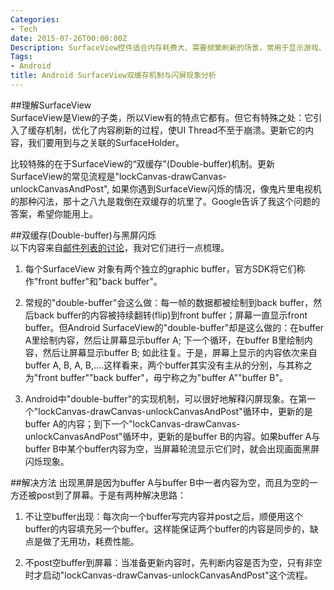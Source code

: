 ```yaml
---
Categories:
- Tech
date: 2015-07-26T00:00:00Z
Description: SurfaceView控件适合内存耗费大、需要频繁刷新的场景，常用于显示游戏、动画、视频等。为提升显示性能，SurfaceView使用了双缓存机制。但我在使用过程中出现了闪屏现象：刷新过程中，正常帧和黑屏交替出现。本文讨论闪屏问题的原因，以及可行的改进方法。
Tags:
- Android
title: Android SurfaceView双缓存机制与闪屏现象分析
---
```


##理解SurfaceView   
SurfaceView是View的子类，所以View有的特点它都有。但它有特殊之处：它引入了缓存机制，优化了内容刷新的过程，使UI Thread不至于崩溃。更新它的内容，我们要用到与之关联的SurfaceHolder。     

比较特殊的在于SurfaceView的“双缓存”(Double-buffer)机制。更新SurfaceView的常见流程是"lockCanvas-drawCanvas-unlockCanvasAndPost", 如果你遇到SurfaceView闪烁的情况，像鬼片里电视机的那种闪法，那十之八九是栽倒在双缓存的坑里了。Google告诉了我这个问题的答案，希望你能用上。    

##双缓存(Double-buffer)与黑屏闪烁   
以下内容来自[邮件列表的讨论](http://markmail.org/message/mxserqvi37hnajp5)，我对它们进行一点梳理。    

1. 每个SurfaceView 对象有两个独立的graphic buffer，官方SDK将它们称作"front buffer"和"back buffer"。    

2. 常规的"double-buffer"会这么做：每一帧的数据都被绘制到back buffer，然后back buffer的内容被持续翻转(flip)到front buffer；屏幕一直显示front buffer。但Android SurfaceView的"double-buffer"却是这么做的：在buffer A里绘制内容，然后让屏幕显示buffer A; 下一个循环，在buffer B里绘制内容，然后让屏幕显示buffer B; 如此往复。于是，屏幕上显示的内容依次来自buffer A, B, A, B,....这样看来，两个buffer其实没有主从的分别，与其称之为"front buffer""back buffer"，毋宁称之为"buffer A""buffer B"。    

3. Android中"double-buffer"的实现机制，可以很好地解释闪屏现象。在第一个"lockCanvas-drawCanvas-unlockCanvasAndPost"循环中，更新的是buffer A的内容；到下一个"lockCanvas-drawCanvas-unlockCanvasAndPost"循环中，更新的是buffer B的内容。如果buffer A与buffer B中某个buffer内容为空，当屏幕轮流显示它们时，就会出现画面黑屏闪烁现象。  

##解决方法
出现黑屏是因为buffer A与buffer B中一者内容为空，而且为空的一方还被post到了屏幕。于是有两种解决思路：    

1. 不让空buffer出现：每次向一个buffer写完内容并post之后，顺便用这个buffer的内容填充另一个buffer。这样能保证两个buffer的内容是同步的，缺点是做了无用功，耗费性能。   

2. 不post空buffer到屏幕：当准备更新内容时，先判断内容是否为空，只有非空时才启动"lockCanvas-drawCanvas-unlockCanvasAndPost"这个流程。     
